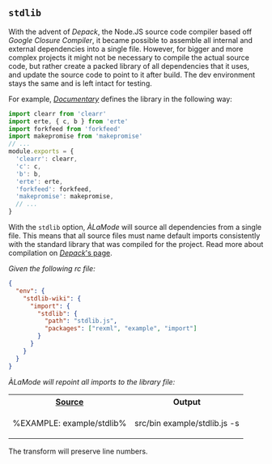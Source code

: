 ## `stdlib`

With the advent of _Depack_, the Node.JS source code compiler based off _Google Closure Compiler_, it became possible to assemble all internal and external dependencies into a single file. However, for bigger and more complex projects it might not be necessary to compile the actual source code, but rather create a packed library of all dependencies that it uses, and update the source code to point to it after build. The dev environment stays the same and is left intact for testing.

For example, [_Documentary_](/artdecocode/documentary/blob/master/src/stdlib.js) defines the library in the following way:

```js
import clearr from 'clearr'
import erte, { c, b } from 'erte'
import forkfeed from 'forkfeed'
import makepromise from 'makepromise'
// ...
module.exports = {
  'clearr': clearr,
  'c': c,
  'b': b,
  'erte': erte,
  'forkfeed': forkfeed,
  'makepromise': makepromise,
  // ...
}
```

With the `stdlib` option, _ÀLaMode_ will source all dependencies from a single file. This means that all source files must name default imports consistently with the standard library that was compiled for the project. Read more about compilation on [_Depack_'s page](https://github.com/dpck/depack#standard-libarary).

_Given the following rc file:_

```json
{
  "env": {
    "stdlib-wiki": {
      "import": {
        "stdlib": {
          "path": "stdlib.js",
          "packages": ["rexml", "example", "import"]
        }
      }
    }
  }
}
```

_ÀLaMode will repoint all imports to the library file:_

<table>
<tr><th><a href="../blob/master/example/stdlib.js">Source</a></th><th>Output</th></tr>
<!-- block-start -->
<tr><td>

%EXAMPLE: example/stdlib%
</td>
<td>

<fork lang="js" env="ALAMODE_ENV=stdlib-wiki">src/bin example/stdlib.js -s</fork>
</td></tr>
</table>

The transform will preserve line numbers.